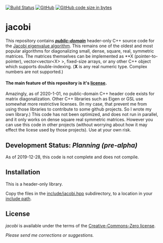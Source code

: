 [![Build Status](https://travis-ci.org/jewettaij/jacobi.svg?branch=master)](https://travis-ci.org/jewettaij/jacobi.svg?branch=master)
[![GitHub](https://img.shields.io/github/license/jewettaij/jacobi)](./LICENSE.md)
[![GitHub code size in bytes](https://img.shields.io/github/languages/code-size/jewettaij/jacobi)]()


jacobi
===========

This repository contains [***public-domain***](LICENSE.md)
header-only C++ source code for the
[Jacobi eigenvalue algorithm](https://en.wikipedia.org/wiki/Jacobi_eigenvalue_algorithm).
This remains one of the oldest and most popular algorithms for
diagonalizing small, dense, square, real, symmetric matrices.
The matrices themselves can be implemented as \*\*X (pointer-to-pointer),
vector\<vector\<X\> \>, fixed-size arrays,
or any other C++ object which supports double-indexing.
(**X** is any real numeric type.  Complex numbers are not supported.)

#### The main feature of this repository is it's [license](LICENSE.md).

Amazingly, as of 2020-1-01, no public-domain C++ header code exists for
matrix diagonalization.  Other C++ libraries such as Eigen or GSL use somewhat
more restrictive licenses.  (In my case, that prevent me from using those
libraries to contribute to some github projects.  So I wrote my own library.)
This code has not been optimized, and does not run in parallel,
and it only works on dense square real symmetric matrices.
However you can use this code in other projects (without worrying about
how it may effect the licese used by those projects).
Use at your own risk.


## Development Status: *Planning (pre-alpha)*

As of 2019-12-28, this code is not complete and does not compile.

## Installation

This is a header-only library.

Copy the files in the [include/jacobi.hpp](include) subdirectory,
to a location in your
[include path](https://www.rapidtables.com/code/linux/gcc/gcc-i.html).

## License

*jacobi* is available under the terms of the [Creative-Commons-Zero license](LICENSE.md).

*Please send me corrections or suggestions.*

